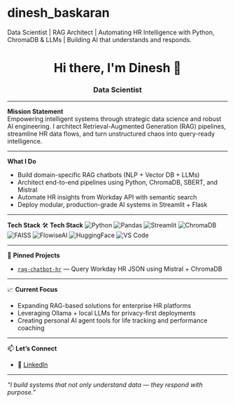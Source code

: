 # dinesh_baskaran
Data Scientist | RAG Architect | Automating HR Intelligence with Python, ChromaDB &amp; LLMs | Building AI that understands and responds.

<h1 align="center">Hi there, I'm Dinesh 👋</h1>
<h3 align="center"> Data Scientist </h3>

---

 **Mission Statement**  
Empowering intelligent systems through strategic data science and robust AI engineering. I architect Retrieval-Augmented Generation (RAG) pipelines, streamline HR data flows, and turn unstructured chaos into query-ready intelligence.

---

 **What I Do**
-  Build domain-specific RAG chatbots (NLP + Vector DB + LLMs)
-  Architect end-to-end pipelines using Python, ChromaDB, SBERT, and Mistral
-  Automate HR insights from Workday API with semantic search
-  Deploy modular, production-grade AI systems in Streamlit + Flask

---

 **Tech Stack**
🛠️ **Tech Stack**
![Python](https://img.shields.io/badge/-Python-05122A?style=flat&logo=python)
![Pandas](https://img.shields.io/badge/-Pandas-05122A?style=flat&logo=pandas)
![Streamlit](https://img.shields.io/badge/-Streamlit-05122A?style=flat&logo=streamlit)
![ChromaDB](https://img.shields.io/badge/-ChromaDB-05122A?style=flat)
![FAISS](https://img.shields.io/badge/-FAISS-05122A?style=flat)
![FlowiseAI](https://img.shields.io/badge/-Flowise-05122A?style=flat&logo=flowise)
![HuggingFace](https://img.shields.io/badge/-HuggingFace-05122A?style=flat&logo=huggingface)
![VS Code](https://img.shields.io/badge/-VS%20Code-05122A?style=flat&logo=visualstudiocode)


---

📌 **Pinned Projects**
- [`rag-chatbot-hr`](https://github.com/dineshbaskaran/rag-chatbot-hr) — Query Workday HR JSON using Mistral + ChromaDB

---

📈 **Current Focus**
- Expanding RAG-based solutions for enterprise HR platforms
- Leveraging Ollama + local LLMs for privacy-first deployments
- Creating personal AI agent tools for life tracking and performance coaching

---

📫 **Let’s Connect**
- 🔗 [LinkedIn]([https://www.linkedin.com/in/dineshbaskaran/](https://www.linkedin.com/in/dinesh-baskaran-88a5121a0?utm_source=share&utm_campaign=share_via&utm_content=profile&utm_medium=android_app))

---

_“I build systems that not only understand data — they respond with purpose.”_

